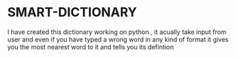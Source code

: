 # SMART-DICTIONARY
I have created this dictionary working on python  , it acually take input from user and even if you have typed a wrong word in any kind of format it gives you the most nearest word to it and tells you its defintion
